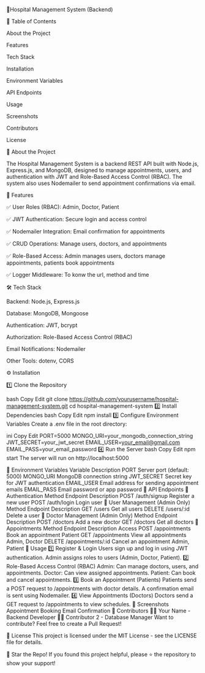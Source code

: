 🏥Hospital Management System (Backend)


📖 Table of Contents

About the Project

Features

Tech Stack

Installation

Environment Variables

API Endpoints

Usage

Screenshots

Contributors

License

📌 About the Project

The Hospital Management System is a backend REST API built with Node.js, Express.js, and MongoDB, designed to manage appointments, users, and authentication with JWT and Role-Based Access Control (RBAC). The system also uses Nodemailer to send appointment confirmations via email.

🚀 Features

✅ User Roles (RBAC): Admin, Doctor, Patient

✅ JWT Authentication: Secure login and access control

✅ Nodemailer Integration: Email confirmation for appointments

✅ CRUD Operations: Manage users, doctors, and appointments

✅ Role-Based Access: Admin manages users, doctors manage appointments, patients book appointments

✅ Logger Middleware: To konw the url, method and time

🛠 Tech Stack

Backend: Node.js, Express.js

Database: MongoDB, Mongoose

Authentication: JWT, bcrypt

Authorization: Role-Based Access Control (RBAC)

Email Notifications: Nodemailer

Other Tools: dotenv, CORS

⚙️ Installation

1️⃣ Clone the Repository














bash
Copy
Edit
git clone https://github.com/yourusername/hospital-management-system.git
cd hospital-management-system
2️⃣ Install Dependencies
bash
Copy
Edit
npm install
3️⃣ Configure Environment Variables
Create a .env file in the root directory:

ini
Copy
Edit
PORT=5000
MONGO_URI=your_mongodb_connection_string
JWT_SECRET=your_jwt_secret
EMAIL_USER=your_email@gmail.com
EMAIL_PASS=your_email_password
4️⃣ Run the Server
bash
Copy
Edit
npm start
The server will run on http://localhost:5000

🔐 Environment Variables
Variable	Description
PORT	Server port (default: 5000)
MONGO_URI	MongoDB connection string
JWT_SECRET	Secret key for JWT authentication
EMAIL_USER	Email address for sending appointment emails
EMAIL_PASS	Email password or app password
📡 API Endpoints
🔹 Authentication
Method	Endpoint	Description
POST	/auth/signup	Register a new user
POST	/auth/login	Login user
🔹 User Management (Admin Only)
Method	Endpoint	Description
GET	/users	Get all users
DELETE	/users/:id	Delete a user
🔹 Doctor Management (Admin Only)
Method	Endpoint	Description
POST	/doctors	Add a new doctor
GET	/doctors	Get all doctors
🔹 Appointments
Method	Endpoint	Description	Access
POST	/appointments	Book an appointment	Patient
GET	/appointments	View all appointments	Admin, Doctor
DELETE	/appointments/:id	Cancel an appointment	Admin, Patient
🎯 Usage
1️⃣ Register & Login
Users sign up and log in using JWT authentication.
Admin assigns roles to users (Admin, Doctor, Patient).
2️⃣ Role-Based Access Control (RBAC)
Admin: Can manage doctors, users, and appointments.
Doctor: Can view assigned appointments.
Patient: Can book and cancel appointments.
3️⃣ Book an Appointment (Patients)
Patients send a POST request to /appointments with doctor details.
A confirmation email is sent using Nodemailer.
4️⃣ View Appointments (Doctors)
Doctors send a GET request to /appointments to view schedules.
📸 Screenshots
Appointment Booking	Email Confirmation
🤝 Contributors
👩‍💻 Your Name - Backend Developer
👨‍💻 Contributor 2 - Database Manager
Want to contribute? Feel free to create a Pull Request!

📜 License
This project is licensed under the MIT License - see the LICENSE file for details.

🌟 Star the Repo!
If you found this project helpful, please ⭐ the repository to show your support!










